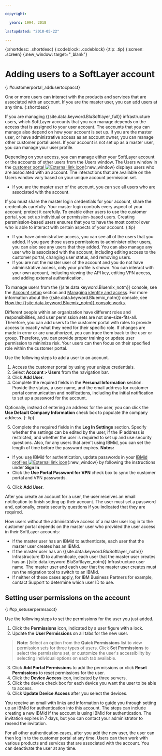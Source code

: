 ```yaml
---

copyright:

  years: 1994, 2018

lastupdated: "2018-05-22"

---
```


{:shortdesc: .shortdesc}
{:codeblock: .codeblock}
{:tip: .tip}
{:screen: .screen}
{:new_window: target="_blank"}


# Adding users to a SoftLayer account
{: #customerportal_addusertocpacct}

One or more users can interact with the products and services that are associated with an account. If you are the master user, you can add users at any time.
{:shortdesc}

If you are managing {{site.data.keyword.BluSoftlayer_full}} infrastructure users, which SoftLayer accounts that you can manage depends on the access that is assigned to your user account. The accounts that you can manage also depend on how your account is set up. If you are the master user, or have administrative access as an account owner, you can manage other customer portal users. If your account is not set up as a master user, you can manage your user profile.

Depending on your access, you can manage either your SoftLayer account or the accounts of other users from the Users window. The Users window in the [customer portal ![External link icon](../icons/launch-glyph.svg)](https://control.softlayer.com/){:new_window} displays users who are associated with an account. The interactions that are available on the Users window vary based on your unique account permission set.
  * If you are the master user of the account, you can see all users who are associated with the account.

  If you must share the master login credentials for your account, share the credentials carefully. Your master login controls every aspect of your account; protect it carefully. To enable other users to use the customer portal, you set up individual or permission-based users. Creating persmission-based users ensures that you to have the most control over who is able to interact with certain aspects of your account.
{:tip}

  * If you have administrative access, you can see all of the users that you added. If you gave those users permissions to administer other users, you can also see any users that they added. You can also manage any user who is associated with the account, including editing access to the customer portal, changing user status, and removing users.
  * If you are not the master user of the account and you do not have administrative access, only your profile is shown. You can interact with your own account, including viewing the API key, editing VPN access, and adding external authentication.

To manage users from the {{site.data.keyword.Bluemix_notm}} console, see the [Account setup](/docs/account/adminpublic.html#signing-up-for-ibm-cloud) section and [Managing identity and access](/docs/iam/quickstart.html#getstarted). For more information about the {{site.data.keyword.Bluemix_notm}} console, see [How the {{site.data.keyword.Bluemix_notm}} console works](/docs/overview/ui.html#ui).

Different people within an organization have different roles and responsibilities, and user permission sets are not one–size-fits-all. Therefore, you can add users to the customer portal with roles to provide access to exactly what they need for their specific role. If changes are made in error or are unauthorized, you can trace them back to the user or group. Therefore, you can provide proper training or update user permission to minimize risk. Your users can then focus on their specified role within the customer portal.

Use the following steps to add a user to an account.

1. Access the customer portal by using your unique credentials.
2. Select **Account > Users** from the navigation bar.
3. Click **Add User**.
4. Complete the required fields in the **Personal Information** section. Provide the status, a user name, and the email address for customer portal communication and notifications, including the initial notification to set up a password for the account.

  Optionally, instead of entering an address for the user, you can click the **Use Default Company Information** check box to populate the company address.
  {: tip}

5. Complete the required fields in the **Log In Settings** section. Specify whether the settings can be edited by the user, if the IP address is restricted, and whether the user is required to set up and use security questions. Also, for any users that aren't using IBMid, you can set the length of time before the password expires.
**Notes:**
* If you use IBMid for authentication, update passwords in your [IBMid profiles ![External link icon](../icons/launch-glyph.svg)](https://www.ibm.com/account/profile){:new_window} by following the instructions under **Sign In**.
* Click the **Use Portal Password for VPN** check box to sync the customer portal and VPN passwords.
6. Click **Add User**.

After you create an account for a user, the user receives an email notification to finish setting up their account. The user must set a password and, optionally, create security questions if you indicated that they are required.

How users without the administrative access of a master user log in to the customer portal depends on the master user who provided the user access in their SoftLayer accounts:
  * If the master user has an IBMid to authenticate, each user that the master user creates has an IBMid.
  * If the master user has an {{site.data.keyword.BluSoftlayer_notm}} Infrastructure ID to authenticate, each user that the master user creates has an {{site.data.keyword.BluSoftlayer_notm}} Infrastructure user name. The master user and each user that the master user creates must run the migration tool to switch to an IBMid.
  * If neither of these cases apply, for IBM Business Partners for example, contact Support to determine which user ID to use.

## Setting user permissions on the account
{: #cp_setuserpermsacct}

Use the following steps to set the permissions for the user you just added.

1. Click the **Permissions** icon, indicated by a user figure with a lock.
2. Update the **User Permissions** on all tabs for the new user.
> **Note:** Select an option from the **Quick Permissions** list to view permission sets for three types of users. Click **Set Permissions** to select the permissions set, or customize the user's accessibility by selecting individual options on each tab available.
3. Click **Add Portal Permissions** to add the permissions or click **Reset Permissions** to reset permissions for the user.
4. Click the **Device Access** icon, indicated by three servers.
5. Click the device check box for each device you want the user to be able to access.
6. Click **Update Device Access** after you select the devices.

You receive an email with links and information to guide you through setting up an IBMid for authentication into this account. The steps can include creating a new IBMid if the account is using IBMid for authentication. The invitation expires in 7 days, but you can contact your administrator to resend the invitation.

For all other authentication cases, after you add the new user, the user can then log in to the customer portal at any time. Users can then work with various products and services that are associated with the account. You can deactivate the user at any time.
